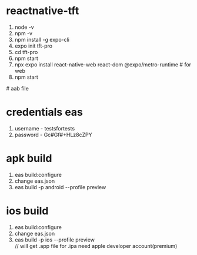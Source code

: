 # reactnative-tft


1. node -v
2. npm -v 
3. npm install -g expo-cli
4. expo init tft-pro
5. cd tft-pro
6. npm start
7. npx expo install react-native-web react-dom @expo/metro-runtime  # for web
8. npm start

<!-- // for apk build
9. npm install -g eas-cli
10. eas build -p android --> # aab file 

# credentials eas
1. username - testsfortests
2. password - Gc#Gf#+HLz8cZPY

# apk build 
1. eas build:configure
2. change eas.json 
3.  eas build -p android --profile preview

# ios build 
1. eas build:configure
2. change eas.json 
3.  eas build -p ios --profile preview  
// will get .app file for .ipa need apple developer account(premium)